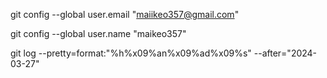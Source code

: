 git config --global user.email "maiikeo357@gmail.com"

git config --global user.name "maikeo357"

git log --pretty=format:"%h%x09%an%x09%ad%x09%s" --after="2024-03-27"